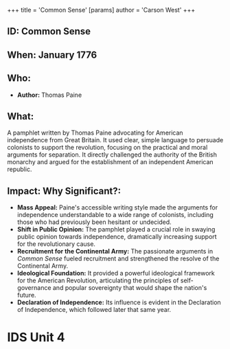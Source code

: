 +++
 title = 'Common Sense'
[params]
	author = 'Carson West'
+++
## ID: Common Sense 
## When: January 1776

## Who:
* **Author:** Thomas Paine

## What:
A pamphlet written by Thomas Paine advocating for American independence from Great Britain.  It used clear, simple language to persuade colonists to support the revolution, focusing on the practical and moral arguments for separation.  It directly challenged the authority of the British monarchy and argued for the establishment of an independent American republic.

## Impact: Why Significant?:
* **Mass Appeal:** Paine's accessible writing style made the arguments for independence understandable to a wide range of colonists, including those who had previously been hesitant or undecided.
* **Shift in Public Opinion:**  The pamphlet played a crucial role in swaying public opinion towards independence, dramatically increasing support for the revolutionary cause.
* **Recruitment for the Continental Army:** The passionate arguments in *Common Sense* fueled recruitment and strengthened the resolve of the Continental Army.
* **Ideological Foundation:** It provided a powerful ideological framework for the American Revolution, articulating the principles of self-governance and popular sovereignty that would shape the nation's future.
* **Declaration of Independence:** Its influence is evident in the Declaration of Independence, which followed later that same year.


# IDS Unit 4
